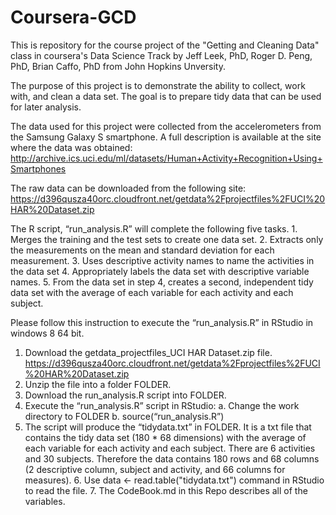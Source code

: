 # Coursera-GCD

This is repository for the course project of the "Getting and Cleaning Data" class in coursera's Data Science Track by Jeff Leek, PhD, Roger D. Peng, PhD, Brian Caffo, PhD from John Hopkins Unversity.

The purpose of this project is to demonstrate the ability to collect, work with, and clean a data set. The goal is to prepare tidy data that can be used for later analysis.

The data used for this project were collected from the accelerometers from the Samsung Galaxy S smartphone. A full description is available at the site where the data was obtained: http://archive.ics.uci.edu/ml/datasets/Human+Activity+Recognition+Using+Smartphones

The raw data can be downloaded from the following site: https://d396qusza40orc.cloudfront.net/getdata%2Fprojectfiles%2FUCI%20HAR%20Dataset.zip

The R script, “run_analysis.R” will complete the following five tasks. 1. Merges the training and the test sets to create one data set. 2. Extracts only the measurements on the mean and standard deviation for each measurement. 3. Uses descriptive activity names to name the activities in the data set 4. Appropriately labels the data set with descriptive variable names. 5. From the data set in step 4, creates a second, independent tidy data set with the average of each variable for each activity and each subject.

Please follow this instruction to execute the “run_analysis.R” in RStudio in windows 8 64 bit. 
1. Download the getdata_projectfiles_UCI HAR Dataset.zip file. https://d396qusza40orc.cloudfront.net/getdata%2Fprojectfiles%2FUCI%20HAR%20Dataset.zip 
2. Unzip the file into a folder FOLDER. 
3. Download the run_analysis.R script into FOLDER. 
4. Execute the “run_analysis.R” script in RStudio: a. Change the work directory to FOLDER b. source(“run_analysis.R”) 
5. The script will produce the “tidydata.txt” in FOLDER. It is a txt file that contains the tidy data set (180 * 68 dimensions) with the average of each variable for each activity and each subject. There are 6 activities and 30 subjects. Therefore the data contains 180 rows and 68 columns (2 descriptive column, subject and activity, and 66 columns for measures). 6. Use data <- read.table("tidydata.txt") command in RStudio to read the file. 7. The CodeBook.md in this Repo describes all of the variables.